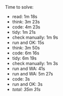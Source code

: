Time to solve:

- read: 1m 18s
- think: 3m 23s
- code: 4m 23s
- tidy: 1m 21s
- check manually: 1m 9s
- run and OK: 15s
- think: 3m 50s
- code: 6m 16s
- tidy: 6m 19s
- check manually: 1m 3s
- run and WA: 41s
- run and WA: 5m 27s
- code: 3s
- run and OK: 3s
- _total: 35m 31s_
